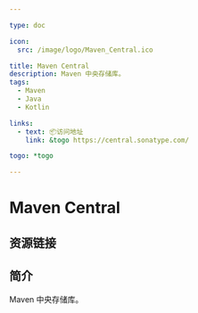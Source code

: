 ```yaml
---

type: doc

icon:
  src: /image/logo/Maven_Central.ico

title: Maven Central
description: Maven 中央存储库。
tags:
  - Maven
  - Java
  - Kotlin

links:
  - text: 📦访问地址
    link: &togo https://central.sonatype.com/

togo: *togo

---
```


<ShowLogo />

# Maven Central

<ShowTags />

<ShowBreadcrumb />

## 资源链接

<ShowLinks />

## 简介

Maven 中央存储库。
